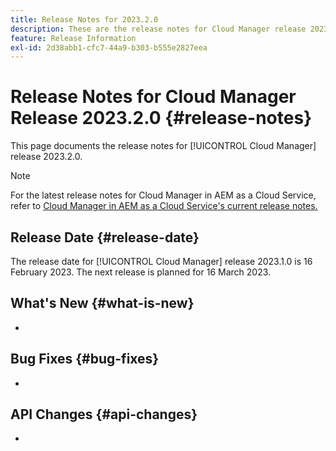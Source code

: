 ```yaml
---
title: Release Notes for 2023.2.0
description: These are the release notes for Cloud Manager release 2023.2.0.
feature: Release Information
exl-id: 2d38abb1-cfc7-44a9-b303-b555e2827eea
---
```


# Release Notes for Cloud Manager Release 2023.2.0 {#release-notes}

This page documents the release notes for [!UICONTROL Cloud Manager] release 2023.2.0.

>[!NOTE]
>
>For the latest release notes for Cloud Manager in AEM as a Cloud Service, refer to [Cloud Manager in AEM as a Cloud Service's current release notes.](https://experienceleague.adobe.com/docs/experience-manager-cloud-service/content/implementing/using-cloud-manager/release-notes-cloud-manager/release-notes-cm-current.html)

## Release Date {#release-date}

The release date for [!UICONTROL Cloud Manager] release 2023.1.0 is 16 February 2023. The next release is planned for 16 March 2023.

## What's New {#what-is-new}

* 

## Bug Fixes {#bug-fixes}

* 

## API Changes {#api-changes}

* 
